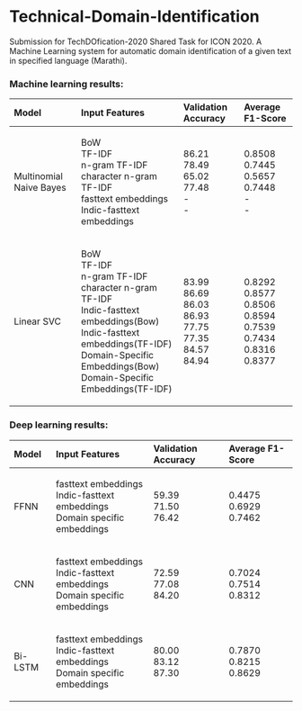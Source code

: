 # Technical-Domain-Identification
Submission for TechDOfication-2020 Shared Task for ICON 2020. A Machine Learning system for automatic domain identification of a given text in specified language (Marathi).

### Machine learning results:

|Model|Input Features|Validation Accuracy|Average F1-Score|
|:-------|:--------|:-------|:--------|
|Multinomial Naive Bayes|<p>BoW<br>TF-IDF<br>n-gram TF-IDF<br>character n-gram TF-IDF<br>fasttext embeddings<br>Indic-fasttext embeddings</p>|<p>86.21<br>78.49<br>65.02<br>77.48<br>-<br>-</p>|<p>0.8508<br>0.7445<br>0.5657<br>0.7448<br>-<br>-</p>|
|Linear SVC|<p>BoW<br>TF-IDF<br>n-gram TF-IDF<br>character n-gram TF-IDF<br>Indic-fasttext embeddings(Bow)<br>Indic-fasttext embeddings(TF-IDF)<br>Domain-Specific Embeddings(Bow)<br>Domain-Specific Embeddings(TF-IDF)</p>|<p>83.99<br>86.69<br>86.03<br>86.93<br>77.75<br>77.35<br>84.57<br>84.94</p>|<p>0.8292<br>0.8577<br>0.8506<br>0.8594<br>0.7539<br>0.7434<br>0.8316<br>0.8377</p>|



### Deep learning results:

|Model|Input Features|Validation Accuracy|Average F1-Score|
|:-------|:--------|:-------|:--------|
|FFNN|<p>fasttext embeddings<br>Indic-fasttext embeddings<br>Domain specific embeddings</p>|<p>59.39<br>71.50<br>76.42</p>|<p>0.4475<br>0.6929<br>0.7462</p>|
|CNN|<p>fasttext embeddings<br>Indic-fasttext embeddings<br>Domain specific embeddings</p>|<p>72.59<br>77.08<br>84.20</p>|<p>0.7024<br>0.7514<br>0.8312</p>|
|Bi-LSTM|<p>fasttext embeddings<br>Indic-fasttext embeddings<br>Domain specific embeddings</p>|<p>80.00<br>83.12<br>87.30</p>|<p>0.7870<br>0.8215<br>0.8629</p>|

